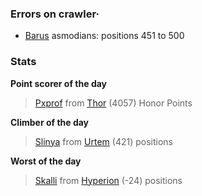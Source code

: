### Errors on crawler·
- [Barus](/#/ranking/Barus) asmodians: positions 451 to 500


### Stats

**Point scorer of the day**
>[Pxprof](/#/character/Thor/568617) from [Thor](/#/ranking/Thor)  (4057) Honor Points


**Climber of the day**
>[Slinya](/#/character/Urtem/1824145) from [Urtem](/#/ranking/Urtem)  (421) positions


**Worst of the day**
>[Skalli](/#/character/Hyperion/914911) from [Hyperion](/#/ranking/Hyperion)  (-24) positions


